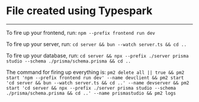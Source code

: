 # File created using Typespark

------------------------

To fire up your frontend, run:
`npm --prefix frontend run dev`

To fire up your server, run:
`cd server && bun --watch server.ts && cd ..`

To fire up your database, run:
`cd server && npx --prefix ./server prisma studio --schema ./prisma/schema.prisma && cd ..`

The command for firing up everything is:
`pm2 delete all || true && pm2 start 'npm --prefix frontend run dev' --name devclient && pm2 start 'cd server && bun --watch server.ts && cd ..' --name devserver && pm2 start 'cd server && npx --prefix ./server prisma studio --schema ./prisma/schema.prisma && cd ..' --name prismastudio && pm2 logs`

